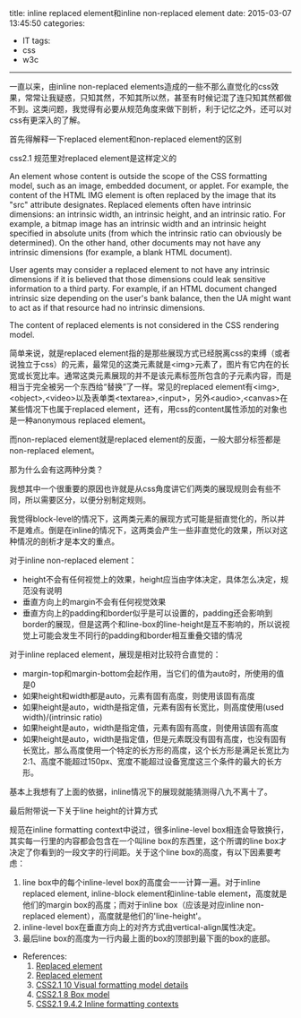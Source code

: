 title: inline replaced element和inline non-replaced element
date: 2015-03-07 13:45:50
categories:
- IT
tags:
- css
- w3c
---
一直以来，由inline non-replaced elements造成的一些不那么直觉化的css效果，常常让我疑惑，只知其然，不知其所以然，甚至有时候记混了连只知其然都做不到。这类问题，我觉得有必要从规范角度来做下剖析，利于记忆之外，还可以对css有更深入的了解。

首先得解释一下replaced element和non-replaced element的区别

css2.1 规范里对replaced element是这样定义的

An element whose content is outside the scope of the CSS formatting model, such as an image, embedded document, or applet. For example, the content of the HTML IMG element is often replaced by the image that its "src" attribute designates. Replaced elements often have intrinsic dimensions: an intrinsic width, an intrinsic height, and an intrinsic ratio. For example, a bitmap image has an intrinsic width and an intrinsic height specified in absolute units (from which the intrinsic ratio can obviously be determined). On the other hand, other documents may not have any intrinsic dimensions (for example, a blank HTML document).

User agents may consider a replaced element to not have any intrinsic dimensions if it is believed that those dimensions could leak sensitive information to a third party. For example, if an HTML document changed intrinsic size depending on the user's bank balance, then the UA might want to act as if that resource had no intrinsic dimensions.

The content of replaced elements is not considered in the CSS rendering model.

简单来说，就是replaced element指的是那些展现方式已经脱离css的束缚（或者说独立于css）的元素，最常见的这类元素就是&lt;img&gt;元素了，图片有它内在的长宽或长宽比率。通常这类元素展现的并不是该元素标签所包含的子元素内容，而是相当于完全被另一个东西给“替换”了一样。常见的replaced element有&lt;img&gt;,&lt;object&gt;,&lt;video&gt;以及表单类&lt;textarea&gt;,&lt;input&gt;，另外&lt;audio&gt;,&lt;canvas&gt;在某些情况下也属于replaced element，还有，用css的content属性添加的对象也是一种anonymous replaced element。

而non-replaced element就是replaced element的反面，一般大部分标签都是non-replaced element。

那为什么会有这两种分类？

我想其中一个很重要的原因也许就是从css角度讲它们两类的展现规则会有些不同，所以需要区分，以便分别制定规则。

我觉得block-level的情况下，这两类元素的展现方式可能是挺直觉化的，所以并不是难点。倒是在inline的情况下，这两类会产生一些非直觉化的效果，所以对这种情况的剖析才是本文的重点。

对于inline non-replaced element：
* height不会有任何视觉上的效果，height应当由字体决定，具体怎么决定，规范没有说明
* 垂直方向上的margin不会有任何视觉效果
* 垂直方向上的padding和border似乎是可以设置的，padding还会影响到border的展现，但是这两个和line-box的line-height是互不影响的，所以说视觉上可能会发生不同行的padding和border相互重叠交错的情况

对于inline replaced element，展现是相对比较符合直觉的：
* margin-top和margin-bottom会起作用，当它们的值为auto时，所使用的值是0
* 如果height和width都是auto，元素有固有高度，则使用该固有高度
* 如果height是auto，width是指定值，元素有固有长宽比，则高度使用(used width)/(intrinsic ratio)
* 如果height是auto，width是指定值，元素有固有高度，则使用该固有高度
* 如果height是auto，width是指定值，但是元素既没有固有高度，也没有固有长宽比，那么高度使用一个特定的长方形的高度，这个长方形是满足长宽比为2:1、高度不能超过150px、宽度不能超过设备宽度这三个条件的最大的长方形。

基本上我想有了上面的依据，inline情况下的展现就能猜测得八九不离十了。

最后附带说一下关于line height的计算方式

规范在inline formatting context中说过，很多inline-level box相连会导致换行，其实每一行里的内容都会包含在一个叫line box的东西里，这个所谓的line box才决定了你看到的一段文字的行间距。关于这个line box的高度，有以下因素要考虑：

1. line box中的每个inline-level box的高度会一一计算一遍。对于inline replaced element, inline-block element和inline-table element，高度就是他们的margin box的高度；而对于inline box（应该是对应inline non-replaced element），高度就是他们的'line-height'。
2. inline-level box在垂直方向上的对齐方式由vertical-align属性决定。
3. 最后line box的高度为一行内最上面的box的顶部到最下面的box的底部。

- References:
  1. [Replaced element](http://www.w3.org/TR/CSS2/conform.html#replaced-element)
  2. [Replaced element](https://developer.mozilla.org/en-US/docs/Web/CSS/Replaced_element)
  3. [CSS2.1 10 Visual formatting model details](http://www.w3.org/TR/CSS21/visudet.html)
  4. [CSS2.1 8 Box model](http://www.w3.org/TR/CSS21/box.html)
  5. [CSS2.1 9.4.2 Inline formatting contexts](http://www.w3.org/TR/CSS21/visuren.html#inline-formatting)
